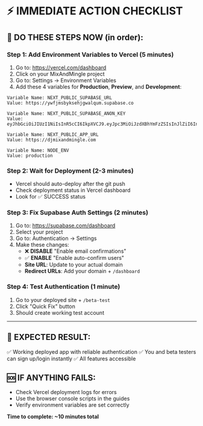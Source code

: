 # ⚡ IMMEDIATE ACTION CHECKLIST

## 🚨 DO THESE STEPS NOW (in order):

### Step 1: Add Environment Variables to Vercel (5 minutes)

1. Go to: https://vercel.com/dashboard
2. Click on your MixAndMingle project
3. Go to: Settings → Environment Variables
4. Add these 4 variables for **Production**, **Preview**, and **Development**:

```
Variable Name: NEXT_PUBLIC_SUPABASE_URL
Value: https://ywfjmsbyksehjgwalqum.supabase.co

Variable Name: NEXT_PUBLIC_SUPABASE_ANON_KEY
Value: eyJhbGciOiJIUzI1NiIsInR5cCI6IkpXVCJ9.eyJpc3MiOiJzdXBhYmFzZSIsInJlZiI6Inl3Zmptc2J5a3NlaGpnd2FscXVtIiwicm9sZSI6ImFub24iLCJpYXQiOjE3NDczMzIwNjgsImV4cCI6MjA2MjkwODA2OH0.fXx5d7iRXgpJDB_jAKgtRa2pVoAPBHU9Rly0T14HsVs

Variable Name: NEXT_PUBLIC_APP_URL
Value: https://djmixandmingle.com

Variable Name: NODE_ENV
Value: production
```

### Step 2: Wait for Deployment (2-3 minutes)

- Vercel should auto-deploy after the git push
- Check deployment status in Vercel dashboard
- Look for ✅ SUCCESS status

### Step 3: Fix Supabase Auth Settings (2 minutes)

1. Go to: https://supabase.com/dashboard
2. Select your project
3. Go to: Authentication → Settings
4. Make these changes:
   - ❌ **DISABLE** "Enable email confirmations"
   - ✅ **ENABLE** "Enable auto-confirm users"
   - **Site URL**: Update to your actual domain
   - **Redirect URLs**: Add your domain + `/dashboard`

### Step 4: Test Authentication (1 minute)

1. Go to your deployed site + `/beta-test`
2. Click "Quick Fix" button
3. Should create working test account

---

## 🎯 EXPECTED RESULT:

✅ Working deployed app with reliable authentication
✅ You and beta testers can sign up/login instantly
✅ All features accessible

## 🆘 IF ANYTHING FAILS:

- Check Vercel deployment logs for errors
- Use the browser console scripts in the guides
- Verify environment variables are set correctly

**Time to complete: ~10 minutes total**
